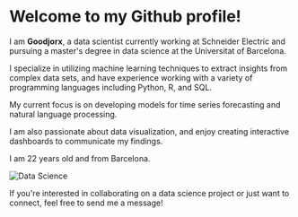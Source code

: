 # Welcome to my Github profile!

I am **Goodjorx**, a data scientist currently working at Schneider Electric and pursuing a master's degree in data science at the Universitat of Barcelona. 

I specialize in utilizing machine learning techniques to extract insights from complex data sets, and have experience working with a variety of programming languages including Python, R, and SQL.

My current focus is on developing models for time series forecasting and natural language processing.

I am also passionate about data visualization, and enjoy creating interactive dashboards to communicate my findings.

I am 22 years old and from Barcelona.

![Data Science](https://media.giphy.com/media/3o7TKxvUJb1q6q1Udu/giphy.gif)

If you're interested in collaborating on a data science project or just want to connect, feel free to send me a message!
